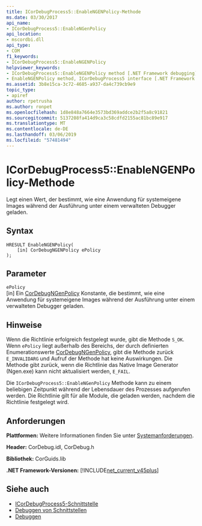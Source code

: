 ```yaml
---
title: ICorDebugProcess5::EnableNGENPolicy-Methode
ms.date: 03/30/2017
api_name:
- ICorDebugProcess5::EnableNGenPolicy
api_location:
- mscordbi.dll
api_type:
- COM
f1_keywords:
- ICorDebugProcess5::EnableNGENPolicy
helpviewer_keywords:
- ICorDebugProcess5::EnableNGENPolicy method [.NET Framework debugging]
- EnableNGENPolicy method, ICorDebugProcess5 interface [.NET Framework debugging]
ms.assetid: 3b8e15ca-3c72-4685-a937-da4c739cb9e9
topic_type:
- apiref
author: rpetrusha
ms.author: ronpet
ms.openlocfilehash: 1d8e848a7664e3573bd369addce2b2f5a8c91821
ms.sourcegitcommit: 5137208fa414d9ca3c58cdfd2155ac81bc89e917
ms.translationtype: MT
ms.contentlocale: de-DE
ms.lasthandoff: 03/06/2019
ms.locfileid: "57481494"
---
```

# <a name="icordebugprocess5enablengenpolicy-method"></a>ICorDebugProcess5::EnableNGENPolicy-Methode
Legt einen Wert, der bestimmt, wie eine Anwendung für systemeigene Images während der Ausführung unter einem verwalteten Debugger geladen.  
  
## <a name="syntax"></a>Syntax  
  
```  
HRESULT EnableNGENPolicy(  
    [in] CorDebugNGENPolicy ePolicy  
);  
```  
  
## <a name="parameters"></a>Parameter  
 `ePolicy`  
 [in] Ein [CorDebugNGenPolicy](../../../../docs/framework/unmanaged-api/debugging/cordebugngenpolicy-enumeration.md) Konstante, die bestimmt, wie eine Anwendung für systemeigene Images während der Ausführung unter einem verwalteten Debugger geladen.  
  
## <a name="remarks"></a>Hinweise  
 Wenn die Richtlinie erfolgreich festgelegt wurde, gibt die Methode `S_OK`. Wenn `ePolicy` liegt außerhalb des Bereichs, der durch definierten Enumerationswerte [CorDebugNGenPolicy](../../../../docs/framework/unmanaged-api/debugging/cordebugngenpolicy-enumeration.md), gibt die Methode zurück `E_INVALIDARG` und Aufruf der Methode hat keine Auswirkungen. Die Methode gibt zurück, wenn die Richtlinie das Native Image Generator (Ngen.exe) kann nicht aktualisiert werden, `E_FAIL`.  
  
 Die `ICorDebugProcess5::EnableNGenPolicy` Methode kann zu einem beliebigen Zeitpunkt während der Lebensdauer des Prozesses aufgerufen werden. Die Richtlinie gilt für alle Module, die geladen werden, nachdem die Richtlinie festgelegt wird.  
  
## <a name="requirements"></a>Anforderungen  
 **Plattformen:** Weitere Informationen finden Sie unter [Systemanforderungen](../../../../docs/framework/get-started/system-requirements.md).  
  
 **Header:** CorDebug.idl, CorDebug.h  
  
 **Bibliothek:** CorGuids.lib  
  
 **.NET Framework-Versionen:** [!INCLUDE[net_current_v45plus](../../../../includes/net-current-v45plus-md.md)]  
  
## <a name="see-also"></a>Siehe auch
- [ICorDebugProcess5-Schnittstelle](../../../../docs/framework/unmanaged-api/debugging/icordebugprocess5-interface.md)
- [Debuggen von Schnittstellen](../../../../docs/framework/unmanaged-api/debugging/debugging-interfaces.md)
- [Debuggen](../../../../docs/framework/unmanaged-api/debugging/index.md)
